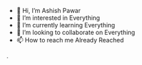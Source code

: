 - 👋 Hi, I’m Ashish Pawar
- 👀 I’m interested in Everything
- 🌱 I’m currently learning Everything
- 💞️ I’m looking to collaborate on Everything 
- 📫 How to reach me Already Reached

.

<!---
ashish-pawar/ashish-pawar is a ✨ special ✨ repository because its `README.md` (this file) appears on your GitHub profile.
You can click the Preview link to take a look at your changes.
--->
